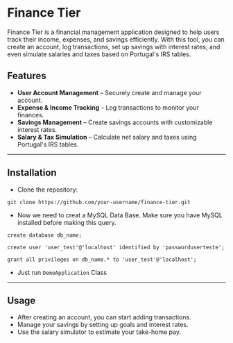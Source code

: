 # **Finance Tier**
Finance Tier is a financial management application designed to help users track their income, expenses, and savings efficiently. With this tool, you can create an account, log transactions, set up savings with interest rates, and even simulate salaries and taxes based on Portugal's IRS tables.

## **Features**
- **User Account Management** – Securely create and manage your account.
- **Expense & Income Tracking** – Log transactions to monitor your finances.
- **Savings Management** – Create savings accounts with customizable interest rates.
- **Salary & Tax Simulation** – Calculate net salary and taxes using Portugal's IRS tables.

---

## **Installation**
- Clone the repository:
```
git clone https://github.com/your-username/finance-tier.git
```

- Now we need to creat a MySQL Data Base. Make sure you have MySQL installed before making this query.
```
create database db_name;

create user 'user_test'@'localhost' identified by 'passworduserteste';

grant all privileges on db_name.* to 'user_test'@'localhost';
```

- Just run `DemoApplication` Class

---

## **Usage**
- After creating an account, you can start adding transactions.
- Manage your savings by setting up goals and interest rates.
- Use the salary simulator to estimate your take-home pay.


